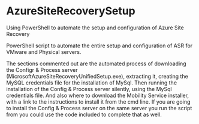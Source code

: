 # AzureSiteRecoverySetup
Using PowerShell to automate the setup and configuration of Azure Site Recovery

PowerShell script to automate the entire setup and configuration of ASR for VMware and Physical servers.

The sections commented out are the automated process of downloading the Configr & Process server (MicrosoftAzureSiteRecoveryUnifiedSetup.exe), extracting it, creating the MySQL credentials file for the installation of MySql. Then running the installation of the Config & Process server silently, using the MySql credentials file.  And also where to download the Mobility Service installer, with a link to the instructions to install it from the cmd line.  If you are going to install the Config & Process server on the same server you run the script from you could use the code included to complete that as well.


